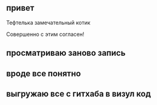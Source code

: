 ## привет

Тефтелька замечательный котик 

Совершенно с этим согласен!
  
## просматриваю заново запись

## вроде все понятно

## выгружаю все с гитхаба в визул код

